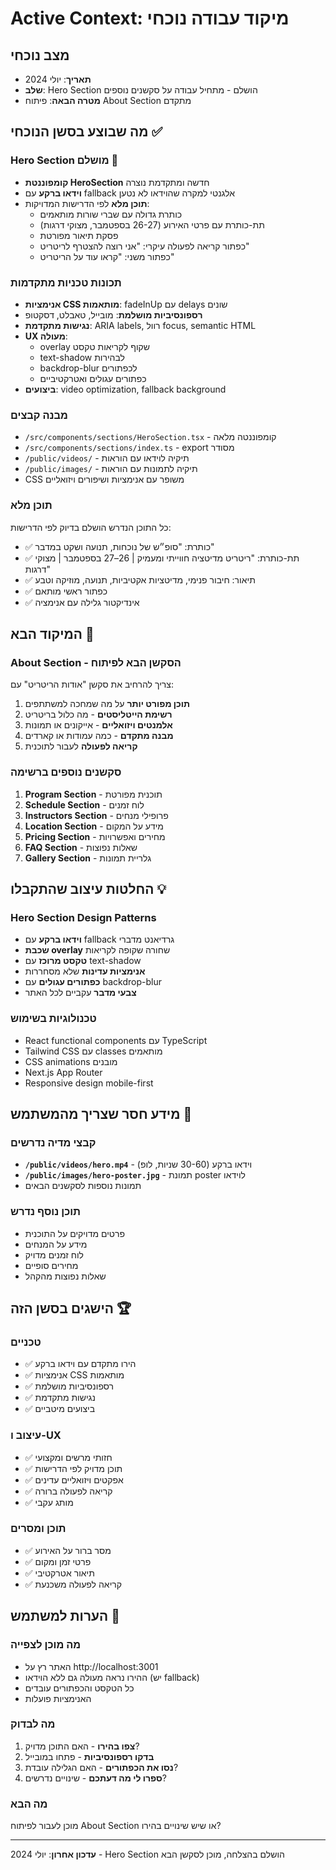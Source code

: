 # Active Context: מיקוד עבודה נוכחי

## מצב נוכחי
- **תאריך**: יולי 2024
- **שלב**: Hero Section הושלם - מתחיל עבודה על סקשנים נוספים
- **מטרה הבאה**: פיתוח About Section מתקדם

## מה שבוצע בסשן הנוכחי ✅

### Hero Section מושלם 🎉
- **קומפוננטת HeroSection** חדשה ומתקדמת נוצרה
- **וידאו ברקע** עם fallback אלגנטי למקרה שהוידאו לא נטען
- **תוכן מלא** לפי הדרישות המדויקות:
  - כותרת גדולה עם שברי שורות מותאמים
  - תת-כותרת עם פרטי האירוע (26-27 בספטמבר, מצוקי דרגות)
  - פסקת תיאור מפורטת
  - כפתור קריאה לפעולה עיקרי: "אני רוצה להצטרף לריטריט"
  - כפתור משני: "קראו עוד על הריטריט"

### תכונות טכניות מתקדמות
- **אנימציות CSS מותאמות**: fadeInUp עם delays שונים
- **רספונסיביות מושלמת**: מובייל, טאבלט, דסקטופ
- **נגישות מתקדמת**: ARIA labels, רוול focus, semantic HTML
- **UX מעולה**: 
  - overlay שקוף לקריאות טקסט
  - text-shadow לבהירות
  - backdrop-blur לכפתורים
  - כפתורים עגולים ואטרקטיביים
- **ביצועים**: video optimization, fallback background

### מבנה קבצים
- `/src/components/sections/HeroSection.tsx` - קומפוננטה מלאה
- `/src/components/sections/index.ts` - export מסודר
- `/public/videos/` - תיקיה לוידאו עם הוראות
- `/public/images/` - תיקיה לתמונות עם הוראות
- CSS משופר עם אנימציות ושיפורים ויזואליים

### תוכן מלא
כל התוכן הנדרש הושלם בדיוק לפי הדרישות:
- ✅ כותרת: "סופ״ש של נוכחות, תנועה ושקט במדבר"
- ✅ תת-כותרת: "ריטריט מדיטציה חווייתי ומעמיק | 26–27 בספטמבר | מצוקי דרגות"
- ✅ תיאור: חיבור פנימי, מדיטציות אקטיביות, תנועה, מוזיקה וטבע
- ✅ כפתור ראשי מותאם
- ✅ אינדיקטור גלילה עם אנימציה

## המיקוד הבא 🎯

### About Section - הסקשן הבא לפיתוח
צריך להרחיב את סקשן "אודות הריטריט" עם:
1. **תוכן מפורט יותר** על מה שמחכה למשתתפים
2. **רשימת הייטליסטים** - מה כלול בריטריט
3. **אלמנטים ויזואליים** - אייקונים או תמונות
4. **מבנה מתקדם** - כמה עמודות או קארדים
5. **קריאה לפעולה** לעבור לתוכנית

### סקשנים נוספים ברשימה
1. **Program Section** - תוכנית מפורטת
2. **Schedule Section** - לוח זמנים
3. **Instructors Section** - פרופילי מנחים
4. **Location Section** - מידע על המקום
5. **Pricing Section** - מחירים ואפשרויות
6. **FAQ Section** - שאלות נפוצות
7. **Gallery Section** - גלריית תמונות

## החלטות עיצוב שהתקבלו 💡

### Hero Section Design Patterns
- **וידאו ברקע** עם fallback גרדיאנט מדברי
- **שכבת overlay** שחורה שקופה לקריאות
- **טקסט מרוכז** עם text-shadow
- **אנימציות עדינות** שלא מסחררות
- **כפתורים עגולים** עם backdrop-blur
- **צבעי מדבר** עקביים לכל האתר

### טכנולוגיות בשימוש
- React functional components עם TypeScript
- Tailwind CSS עם classes מותאמים
- CSS animations מובנים
- Next.js App Router
- Responsive design mobile-first

## מידע חסר שצריך מהמשתמש 📝

### קבצי מדיה נדרשים
- **`/public/videos/hero.mp4`** - וידאו ברקע (30-60 שניות, לופ)
- **`/public/images/hero-poster.jpg`** - תמונת poster לוידאו
- תמונות נוספות לסקשנים הבאים

### תוכן נוסף נדרש
- פרטים מדויקים על התוכנית
- מידע על המנחים
- לוח זמנים מדויק
- מחירים סופיים
- שאלות נפוצות מהקהל

## הישגים בסשן הזה 🏆

### טכניים
- ✅ הירו מתקדם עם וידאו ברקע
- ✅ אנימציות CSS מותאמות
- ✅ רספונסיביות מושלמת
- ✅ נגישות מתקדמת
- ✅ ביצועים מיטביים

### עיצוב ו-UX
- ✅ חזותי מרשים ומקצועי
- ✅ תוכן מדויק לפי הדרישות
- ✅ אפקטים ויזואליים עדינים
- ✅ קריאה לפעולה ברורה
- ✅ מותג עקבי

### תוכן ומסרים
- ✅ מסר ברור על האירוע
- ✅ פרטי זמן ומקום
- ✅ תיאור אטרקטיבי
- ✅ קריאה לפעולה משכנעת

## הערות למשתמש 💬

### מה מוכן לצפייה
- האתר רץ על http://localhost:3001
- ההירו נראה מעולה גם ללא הוידאו (יש fallback)
- כל הטקסט והכפתורים עובדים
- האנימציות פועלות

### מה לבדוק
1. **צפו בהירו** - האם התוכן מדויק?
2. **בדקו רספונסיביות** - פתחו במובייל
3. **נסו את הכפתורים** - האם הגלילה עובדת?
4. **ספרו לי מה דעתכם** - שינויים נדרשים?

### מה הבא
מוכן לעבור לפיתוח About Section או שיש שינויים בהירו?

---
**עדכון אחרון**: יולי 2024 - Hero Section הושלם בהצלחה, מוכן לסקשן הבא 